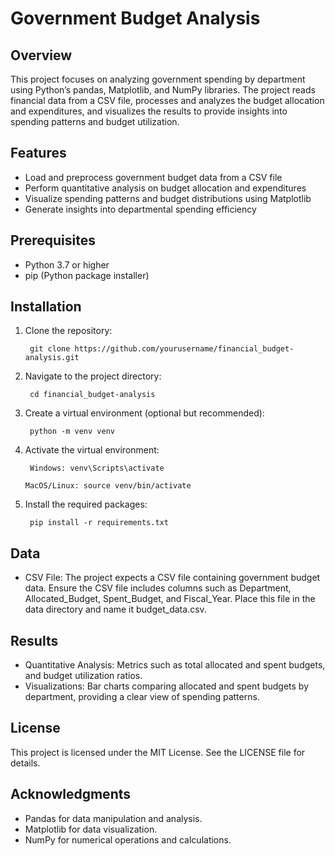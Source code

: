 # Government Budget Analysis
## Overview

This project focuses on analyzing government spending by department using Python’s pandas, Matplotlib, and NumPy libraries. The project reads financial data from a CSV file, processes and analyzes the budget allocation and expenditures, and visualizes the results to provide insights into spending patterns and budget utilization.
## Features

* Load and preprocess government budget data from a CSV file
* Perform quantitative analysis on budget allocation and expenditures
* Visualize spending patterns and budget distributions using Matplotlib
* Generate insights into departmental spending efficiency

## Prerequisites

* Python 3.7 or higher
* pip (Python package installer)

## Installation

1. Clone the repository:

        git clone https://github.com/yourusername/financial_budget-analysis.git

2. Navigate to the project directory:

        cd financial_budget-analysis

3. Create a virtual environment (optional but recommended):

        python -m venv venv

4. Activate the virtual environment:

        Windows: venv\Scripts\activate

       MacOS/Linux: source venv/bin/activate

5. Install the required packages:

        pip install -r requirements.txt

## Data

* CSV File: The project expects a CSV file containing government budget data. Ensure the CSV file includes columns such as Department, Allocated_Budget, Spent_Budget, and Fiscal_Year. Place this file in the data directory and name it budget_data.csv.

## Results

* Quantitative Analysis: Metrics such as total allocated and spent budgets, and budget utilization ratios.
* Visualizations: Bar charts comparing allocated and spent budgets by department, providing a clear view of spending patterns.

## License

This project is licensed under the MIT License. See the LICENSE file for details.
## Acknowledgments

* Pandas for data manipulation and analysis.
* Matplotlib for data visualization.
* NumPy for numerical operations and calculations.
